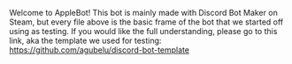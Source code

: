 Welcome to AppleBot! This bot is mainly made with Discord Bot Maker on Steam, but every file above is the basic frame of the bot that we started off using as testing. If you would like the full understanding, please go to this link, aka the template we used for testing: https://github.com/agubelu/discord-bot-template
